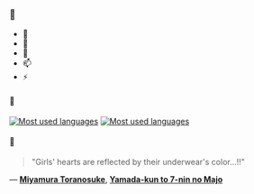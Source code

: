 ### 👋

- 🔭
- 🌱
- 💬
- 📫
- ⚡

#### 🧏

[![Most used languages](https://github-readme-stats-aynah.vercel.app/api/top-langs/?username=aynh&theme=solarized-dark&langs_count=6&layout=compact&hide_title=true)](https://github.com/anuraghazra/github-readme-stats#gh-dark-mode-only)
[![Most used languages](https://github-readme-stats-aynah.vercel.app/api/top-langs/?username=aynh&theme=solarized-light&langs_count=6&layout=compact&hide_title=true)](https://github.com/anuraghazra/github-readme-stats#gh-light-mode-only)

#### 💬

> "Girls' hearts are reflected by their underwear's color...!!"

&mdash; [**Miyamura Toranosuke**](https://myanimelist.net/character.php?q=Miyamura%20Toranosuke&cat=character), [**Yamada-kun to 7-nin no Majo**](https://myanimelist.net/search/all?q=Yamada-kun%20to%207-nin%20no%20Majo&cat=all)
